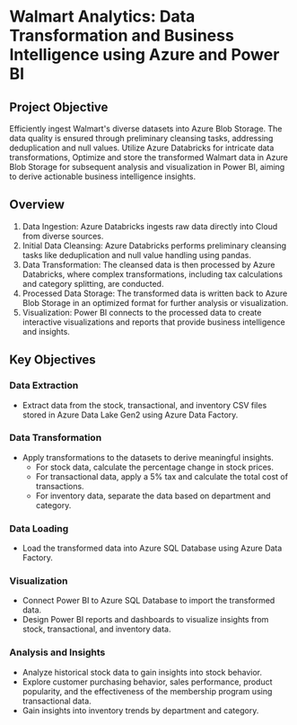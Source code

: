 # Walmart Analytics:  Data Transformation and Business Intelligence using Azure and Power BI 

## Project Objective

Efficiently ingest Walmart's diverse datasets into Azure Blob Storage. The data quality is ensured through preliminary cleansing tasks, addressing deduplication and null values. Utilize Azure Databricks for intricate data transformations, Optimize and store the transformed Walmart data in Azure Blob Storage for subsequent analysis and visualization in Power BI, aiming to derive actionable business intelligence insights.
## Overview
1.	Data Ingestion: Azure Databricks ingests raw data directly into Cloud from diverse sources.
2.	Initial Data Cleansing: Azure Databricks performs preliminary cleansing tasks like deduplication and null value handling using pandas.
3.	Data Transformation: The cleansed data is then processed by Azure Databricks, where complex transformations, including tax calculations and category splitting, are conducted.
4.	Processed Data Storage: The transformed data is written back to Azure Blob Storage in an optimized format for further analysis or visualization.
5.	Visualization: Power BI connects to the processed data to create interactive visualizations and reports that provide business intelligence and insights.


## Key Objectives

### Data Extraction

- Extract data from the stock, transactional, and inventory CSV files stored in Azure Data Lake Gen2 using Azure Data Factory.

### Data Transformation

- Apply transformations to the datasets to derive meaningful insights.
  - For stock data, calculate the percentage change in stock prices.
  - For transactional data, apply a 5% tax and calculate the total cost of transactions.
  - For inventory data, separate the data based on department and category.

### Data Loading

- Load the transformed data into Azure SQL Database using Azure Data Factory.

### Visualization

- Connect Power BI to Azure SQL Database to import the transformed data.
- Design Power BI reports and dashboards to visualize insights from stock, transactional, and inventory data.

### Analysis and Insights

- Analyze historical stock data to gain insights into stock behavior.
- Explore customer purchasing behavior, sales performance, product popularity, and the effectiveness of the membership program using transactional data.
- Gain insights into inventory trends by department and category.
